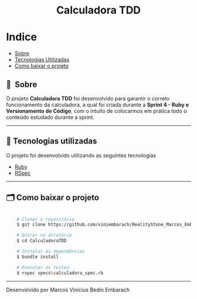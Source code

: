 <h1 align="center">
    Calculadora TDD
<h1 >

# Indice

- [Sobre](#-sobre)
- [Tecnologias Utilizadas](#-tecnologias-utilizadas)
- [Como baixar o projeto](#-como-baixar-o-projeto)

## 🔖&nbsp; Sobre

O projeto **Calculadora TDD** foi desenvolvido para garantir o correto funcionamento da calculadora, a qual foi criada durante a **Sprint 4 - Ruby e Versionamento de Código**, com o intuito de colocarmos em prática todo o conteúdo estudado durante a sprint.

---

## 🚀 Tecnologias utilizadas

O projeto foi desenvolvido utilizando as seguintes tecnologias

- [Ruby](https://www.ruby-lang.org/pt/)
- [RSpec](https://rspec.info)

---

## 🗂 Como baixar o projeto

```bash

    # Clonar o repositório
    $ git clone https://github.com/viniembarach/RealityStone_Marcos_Embarach_Compass/blob/main/CalculadoraTDD

    # Entrar no diretório
    $ cd CalculadoraTDD

    # Instalar as dependências
    $ bundle install

    # Executar os testes
    $ rspec specs\calculadora_spec.rb
```

---

Desenvolvido por Marcos Vinícius Bedin Embarach